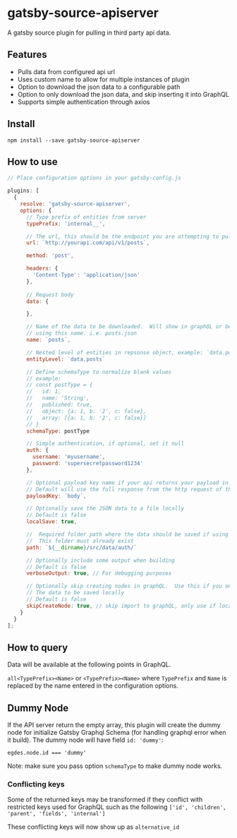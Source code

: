 # gatsby-source-apiserver

A gatsby source plugin for pulling in third party api data.

## Features

* Pulls data from configured api url
* Uses custom name to allow for multiple instances of plugin
* Option to download the json data to a configurable path
* Option to only download the json data, and skip inserting it into GraphQL
* Supports simple authentication through axios

## Install

`npm install --save gatsby-source-apiserver`

## How to use

```javascript
// Place configuration options in your gatsby-config.js

plugins: [
  {
    resolve: 'gatsby-source-apiserver',
    options: {
      // Type prefix of entities from server
      typePrefix: 'internal__',

      // The url, this should be the endpoint you are attempting to pull data from
      url: `http://yourapi.com/api/v1/posts`,

      method: 'post',

      headers: {
        'Content-Type': 'application/json'
      },
  
      // Request body
      data: {

      },

      // Name of the data to be downloaded.  Will show in graphQL or be saved to a file
      // using this name. i.e. posts.json
      name: `posts`,

      // Nested level of entities in repsonse object, example: `data.posts`
      entityLevel: `data.posts`

      // Define schemaType to normalize blank values
      // example:
      // const postType = {
      //   id: 1,
      //   name: 'String',
      //   published: true,
      //   object: {a: 1, b: '2', c: false},
      //   array: [{a: 1, b: '2', c: false}]
      // }
      schemaType: postType

      // Simple authentication, if optional, set it null
      auth: {
        username: 'myusername',
        password: 'supersecretpassword1234'
      },

      // Optional payload key name if your api returns your payload in a different key
      // Default will use the full response from the http request of the url
      payloadKey: `body`,

      // Optionally save the JSON data to a file locally
      // Default is false
      localSave: true,

      //  Required folder path where the data should be saved if using localSave option
      //  This folder must already exist
      path: `${__dirname}/src/data/auth/`

      // Optionally include some output when building
      // Default is false
      verboseOutput: true, // For debugging purposes

      // Optionally skip creating nodes in graphQL.  Use this if you only want
      // The data to be saved locally
      // Default is false
      skipCreateNode: true, // skip import to graphQL, only use if localSave is all you want
    }
  }
];

```

## How to query

Data will be available at the following points in GraphQL.

`all<TypePrefix><Name>` or `<TypePrefix><Name>` where `TypePrefix` and `Name` is replaced by the name entered in the
configuration options.

## Dummy Node

If the API server return the empty array, this plugin will create the dummy node for initialize Gatsby Graphql Schema (for handling graphql error when it build). The dummy node will have field `id: 'dummy'`:

```
egdes.node.id === 'dummy'
```

Note: make sure you pass option `schemaType` to make dummy node works.

### Conflicting keys

Some of the returned keys may be transformed if they conflict with restricted keys used for
GraphQL such as the following `['id', 'children', 'parent', 'fields', 'internal']`

These conflicting keys will now show up as `alternative_id`
